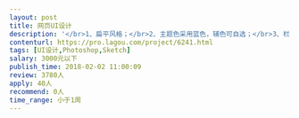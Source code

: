 ```yaml
---                
layout: post       
title: 网页UI设计           
description: '</br>1、扁平风格；</br>2、主题色采用蓝色，辅色可自选；</br>3、栏目：关于我们、新闻动态、成功案例、联系我们；</br>4、行业：互联网行业；</br>'     
contenturl: https://pro.lagou.com/project/6241.html      
tags: [UI设计,Photoshop,Sketch]            
salary: 3000元以下          
publish_time: 2018-02-02 11:00:09         
review: 3780人                   
apply: 40人                   
recommend: 0人                   
time_range: 小于1周              
---                 
```

